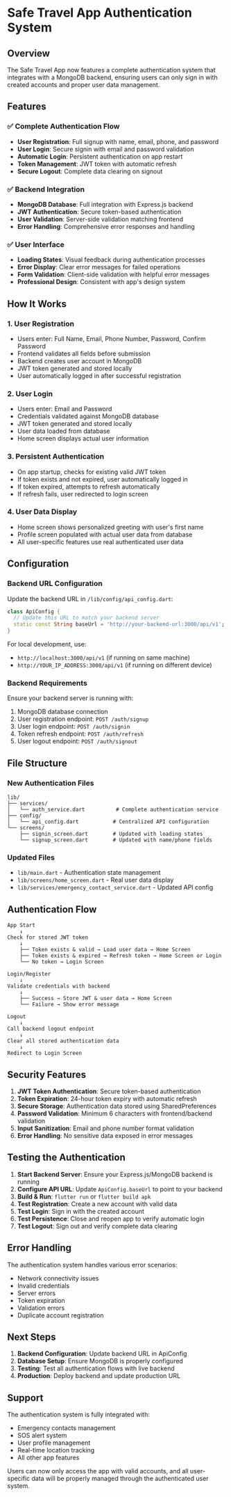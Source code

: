 # Safe Travel App Authentication System

## Overview
The Safe Travel App now features a complete authentication system that integrates with a MongoDB backend, ensuring users can only sign in with created accounts and proper user data management.

## Features

### ✅ Complete Authentication Flow
- **User Registration**: Full signup with name, email, phone, and password
- **User Login**: Secure signin with email and password validation
- **Automatic Login**: Persistent authentication on app restart
- **Token Management**: JWT token with automatic refresh
- **Secure Logout**: Complete data clearing on signout

### ✅ Backend Integration
- **MongoDB Database**: Full integration with Express.js backend
- **JWT Authentication**: Secure token-based authentication
- **User Validation**: Server-side validation matching frontend
- **Error Handling**: Comprehensive error responses and handling

### ✅ User Interface
- **Loading States**: Visual feedback during authentication processes
- **Error Display**: Clear error messages for failed operations
- **Form Validation**: Client-side validation with helpful error messages
- **Professional Design**: Consistent with app's design system

## How It Works

### 1. User Registration
- Users enter: Full Name, Email, Phone Number, Password, Confirm Password
- Frontend validates all fields before submission
- Backend creates user account in MongoDB
- JWT token generated and stored locally
- User automatically logged in after successful registration

### 2. User Login
- Users enter: Email and Password
- Credentials validated against MongoDB database
- JWT token generated and stored locally
- User data loaded from database
- Home screen displays actual user information

### 3. Persistent Authentication
- On app startup, checks for existing valid JWT token
- If token exists and not expired, user automatically logged in
- If token expired, attempts to refresh automatically
- If refresh fails, user redirected to login screen

### 4. User Data Display
- Home screen shows personalized greeting with user's first name
- Profile screen populated with actual user data from database
- All user-specific features use real authenticated user data

## Configuration

### Backend URL Configuration
Update the backend URL in `/lib/config/api_config.dart`:

```dart
class ApiConfig {
  // Update this URL to match your backend server
  static const String baseUrl = 'http://your-backend-url:3000/api/v1';
}
```

For local development, use:
- `http://localhost:3000/api/v1` (if running on same machine)
- `http://YOUR_IP_ADDRESS:3000/api/v1` (if running on different device)

### Backend Requirements
Ensure your backend server is running with:
1. MongoDB database connection
2. User registration endpoint: `POST /auth/signup`
3. User login endpoint: `POST /auth/signin`
4. Token refresh endpoint: `POST /auth/refresh`
5. User logout endpoint: `POST /auth/signout`

## File Structure

### New Authentication Files
```
lib/
├── services/
│   └── auth_service.dart          # Complete authentication service
├── config/
│   └── api_config.dart           # Centralized API configuration
└── screens/
    ├── signin_screen.dart        # Updated with loading states
    └── signup_screen.dart        # Updated with name/phone fields
```

### Updated Files
- `lib/main.dart` - Authentication state management
- `lib/screens/home_screen.dart` - Real user data display
- `lib/services/emergency_contact_service.dart` - Updated API config

## Authentication Flow

```
App Start
    ↓
Check for stored JWT token
    ↓
    ├── Token exists & valid → Load user data → Home Screen
    ├── Token exists & expired → Refresh token → Home Screen or Login
    └── No token → Login Screen

Login/Register
    ↓
Validate credentials with backend
    ↓
    ├── Success → Store JWT & user data → Home Screen
    └── Failure → Show error message

Logout
    ↓
Call backend logout endpoint
    ↓
Clear all stored authentication data
    ↓
Redirect to Login Screen
```

## Security Features

1. **JWT Token Authentication**: Secure token-based authentication
2. **Token Expiration**: 24-hour token expiry with automatic refresh
3. **Secure Storage**: Authentication data stored using SharedPreferences
4. **Password Validation**: Minimum 6 characters with frontend/backend validation
5. **Input Sanitization**: Email and phone number format validation
6. **Error Handling**: No sensitive data exposed in error messages

## Testing the Authentication

1. **Start Backend Server**: Ensure your Express.js/MongoDB backend is running
2. **Configure API URL**: Update `ApiConfig.baseUrl` to point to your backend
3. **Build & Run**: `flutter run` or `flutter build apk`
4. **Test Registration**: Create a new account with valid data
5. **Test Login**: Sign in with the created account
6. **Test Persistence**: Close and reopen app to verify automatic login
7. **Test Logout**: Sign out and verify complete data clearing

## Error Handling

The authentication system handles various error scenarios:
- Network connectivity issues
- Invalid credentials
- Server errors
- Token expiration
- Validation errors
- Duplicate account registration

## Next Steps

1. **Backend Configuration**: Update backend URL in ApiConfig
2. **Database Setup**: Ensure MongoDB is properly configured
3. **Testing**: Test all authentication flows with live backend
4. **Production**: Deploy backend and update production URL

## Support

The authentication system is fully integrated with:
- Emergency contacts management
- SOS alert system
- User profile management
- Real-time location tracking
- All other app features

Users can now only access the app with valid accounts, and all user-specific data will be properly managed through the authenticated user system.
